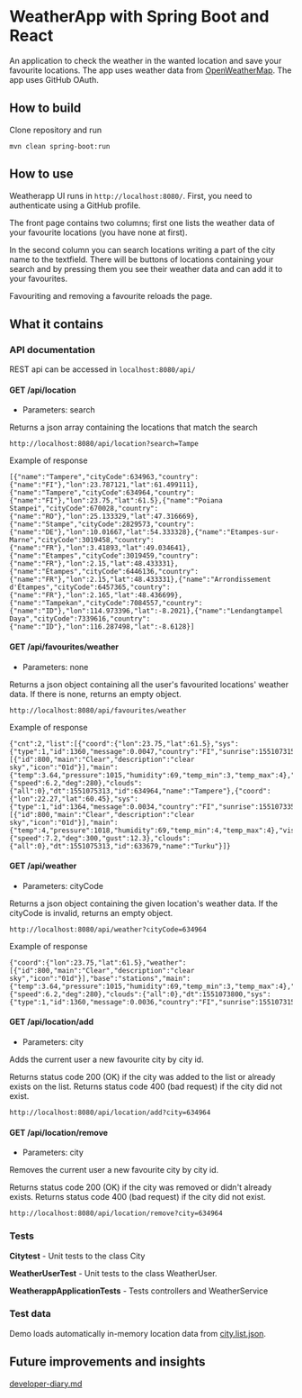 # WeatherApp with Spring Boot and React

An application to check the weather in the wanted location and save your favourite locations.
The app uses weather data from [OpenWeatherMap](https://openweathermap.org/current). The app uses GitHub OAuth.

## How to build

Clone repository and run

`mvn clean spring-boot:run`


## How to use

Weatherapp UI runs in `http://localhost:8080/`. First, you need to authenticate using a GitHub profile.

The front page contains two columns; first one lists the weather data of your favourite locations (you have none at first).

In the second column you can search locations writing a part of the city name to the textfield. There will be buttons of locations containing your search and by pressing them you see their weather data and can add it to your favourites.

Favouriting and removing a favourite reloads the page.


## What it contains

### API documentation

REST api can be accessed in `localhost:8080/api/`

#### GET /api/location

* Parameters: search

Returns a json array containing the locations that match the search

`http://localhost:8080/api/location?search=Tampe`

Example of response
```
[{"name":"Tampere","cityCode":634963,"country":{"name":"FI"},"lon":23.787121,"lat":61.499111},{"name":"Tampere","cityCode":634964,"country":{"name":"FI"},"lon":23.75,"lat":61.5},{"name":"Poiana Stampei","cityCode":670028,"country":{"name":"RO"},"lon":25.133329,"lat":47.316669},{"name":"Stampe","cityCode":2829573,"country":{"name":"DE"},"lon":10.01667,"lat":54.333328},{"name":"Etampes-sur-Marne","cityCode":3019458,"country":{"name":"FR"},"lon":3.41893,"lat":49.034641},{"name":"Etampes","cityCode":3019459,"country":{"name":"FR"},"lon":2.15,"lat":48.433331},{"name":"Étampes","cityCode":6446136,"country":{"name":"FR"},"lon":2.15,"lat":48.433331},{"name":"Arrondissement d'Étampes","cityCode":6457365,"country":{"name":"FR"},"lon":2.165,"lat":48.436699},{"name":"Tampekan","cityCode":7084557,"country":{"name":"ID"},"lon":114.973396,"lat":-8.2021},{"name":"Lendangtampel Daya","cityCode":7339616,"country":{"name":"ID"},"lon":116.287498,"lat":-8.6128}]
```

#### GET /api/favourites/weather

* Parameters: none

Returns a json object containing all the user's favourited locations' weather data. If there is none, returns an empty object.

`http://localhost:8080/api/favourites/weather`

Example of response
```
{"cnt":2,"list":[{"coord":{"lon":23.75,"lat":61.5},"sys":{"type":1,"id":1360,"message":0.0047,"country":"FI","sunrise":1551073159,"sunset":1551109079},"weather":[{"id":800,"main":"Clear","description":"clear sky","icon":"01d"}],"main":{"temp":3.64,"pressure":1015,"humidity":69,"temp_min":3,"temp_max":4},"visibility":10000,"wind":{"speed":6.2,"deg":280},"clouds":{"all":0},"dt":1551075313,"id":634964,"name":"Tampere"},{"coord":{"lon":22.27,"lat":60.45},"sys":{"type":1,"id":1364,"message":0.0034,"country":"FI","sunrise":1551073350,"sunset":1551109595},"weather":[{"id":800,"main":"Clear","description":"clear sky","icon":"01d"}],"main":{"temp":4,"pressure":1018,"humidity":69,"temp_min":4,"temp_max":4},"visibility":10000,"wind":{"speed":7.2,"deg":300,"gust":12.3},"clouds":{"all":0},"dt":1551075313,"id":633679,"name":"Turku"}]}
```


#### GET /api/weather

* Parameters: cityCode

Returns a json object containing the given location's weather data. If the cityCode is invalid, returns an empty object.

`http://localhost:8080/api/weather?cityCode=634964`

Example of response
```
{"coord":{"lon":23.75,"lat":61.5},"weather":[{"id":800,"main":"Clear","description":"clear sky","icon":"01d"}],"base":"stations","main":{"temp":3.64,"pressure":1015,"humidity":69,"temp_min":3,"temp_max":4},"visibility":10000,"wind":{"speed":6.2,"deg":280},"clouds":{"all":0},"dt":1551073800,"sys":{"type":1,"id":1360,"message":0.0036,"country":"FI","sunrise":1551073158,"sunset":1551109080},"id":634964,"name":"Tampere","cod":200}
```

#### GET /api/location/add

* Parameters: city

Adds the current user a new favourite city by city id.

Returns status code 200 (OK) if the city was added to the list or already exists on the list. Returns status code 400 (bad request) if the city did not exist.

`http://localhost:8080/api/location/add?city=634964`



#### GET /api/location/remove

* Parameters: city

Removes the current user a new favourite city by city id.

Returns status code 200 (OK) if the city was removed or didn't already exists. Returns status code 400 (bad request) if the city did not exist.

`http://localhost:8080/api/location/remove?city=634964`

### Tests

**Citytest** - Unit tests to the class City

**WeatherUserTest** - Unit tests to the class WeatherUser.

**WeatherappApplicationTests** - Tests controllers and WeatherService

### Test data

Demo loads automatically in-memory location data from [city.list.json](http://bulk.openweathermap.org/sample/city.list.json.gz).

## Future improvements and insights

[developer-diary.md](https://github.com/anvuori/Weather-/blob/master/developer-diary.md)
